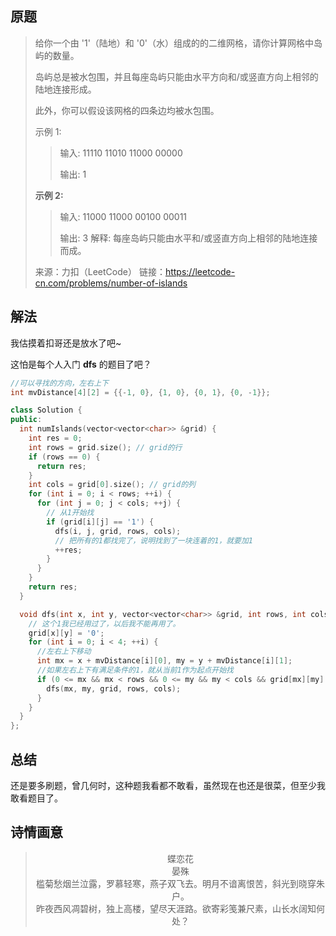 ## 原题

> 给你一个由 '1'（陆地）和 '0'（水）组成的的二维网格，请你计算网格中岛屿的数量。
>
> 岛屿总是被水包围，并且每座岛屿只能由水平方向和/或竖直方向上相邻的陆地连接形成。
>
> 此外，你可以假设该网格的四条边均被水包围。
>
> 示例 1:
>
> > 输入:
> > 11110
> > 11010
> > 11000
> > 00000
> >
> > 输出: 1
>
> **示例 2:**
>
> > 输入:
> > 11000
> > 11000
> > 00100
> > 00011
> >
> > 输出: 3
> > 解释: 每座岛屿只能由水平和/或竖直方向上相邻的陆地连接而成。
>
> 来源：力扣（LeetCode）
> 链接：https://leetcode-cn.com/problems/number-of-islands

## 解法

我估摸着扣哥还是放水了吧~

这怕是每个人入门 **dfs** 的题目了吧？

````cpp
//可以寻找的方向，左右上下
int mvDistance[4][2] = {{-1, 0}, {1, 0}, {0, 1}, {0, -1}};

class Solution {
public:
  int numIslands(vector<vector<char>> &grid) {
    int res = 0;
    int rows = grid.size(); // grid的行
    if (rows == 0) {
      return res;
    }
    int cols = grid[0].size(); // grid的列
    for (int i = 0; i < rows; ++i) {
      for (int j = 0; j < cols; ++j) {
        // 从1开始找
        if (grid[i][j] == '1') {
          dfs(i, j, grid, rows, cols);
          // 把所有的1都找完了，说明找到了一块连着的1，就要加1
          ++res;
        }
      }
    }
    return res;
  }

  void dfs(int x, int y, vector<vector<char>> &grid, int rows, int cols) {
    // 这个1我已经用过了，以后我不能再用了。
    grid[x][y] = '0';
    for (int i = 0; i < 4; ++i) {
      //左右上下移动
      int mx = x + mvDistance[i][0], my = y + mvDistance[i][1];
      //如果左右上下有满足条件的1，就从当前1作为起点开始找
      if (0 <= mx && mx < rows && 0 <= my && my < cols && grid[mx][my] == '1') {
        dfs(mx, my, grid, rows, cols);
      }
    }
  }
};
````

## 总结

还是要多刷题，曾几何时，这种题我看都不敢看，虽然现在也还是很菜，但至少我敢看题目了。

## 诗情画意

> <center>蝶恋花</center>
> <center>晏殊</center>
> <center>槛菊愁烟兰泣露，罗慕轻寒，燕子双飞去。明月不谙离恨苦，斜光到晓穿朱户。</center>
> <center>昨夜西风凋碧树，独上高楼，望尽天涯路。欲寄彩笺兼尺素，山长水阔知何处？</center>

